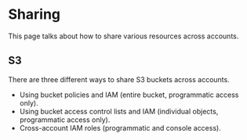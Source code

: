 # Sharing

This page talks about how to share various resources across accounts.

## S3

There are three different ways to share S3 buckets across accounts.

* Using bucket policies and IAM (entire bucket, programmatic access only).
* Using bucket access control lists and IAM (individual objects, programmatic access only).
* Cross-account IAM roles (programmatic and console access).
